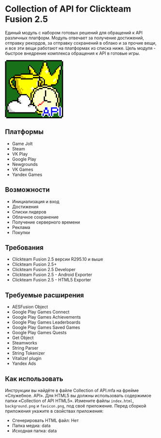 # Collection of API for Clickteam Fusion 2.5
Единый модуль с набором готовых решений для обращений к API различных платформ. Модуль отвечает за получение достижений, отправку рекордов, за отправку сохранений в облако и за прочие вещи, и все эти вещи работают на платформах из списка ниже. Цель модуля - быстрое внедрение комплекса обращения к API в готовые игры.

![Collection of API Icon](icon.png)
## Платформы
- Game Jolt
- Steam
- VK Play
- Google Play
- Newgrounds
- VK Games
- Yandex Games
## Возможности
- Инициализация и вход
- Достижения
- Списки лидеров
- Облачное сохранение
- Получение серверного времени
- Реклама
- Покупки
## Требования
- Clickteam Fusion 2.5 версии R295.10 и выше
- Clickteam Fusion 2.5+
- Clickteam Fusion 2.5 Developer
- Clickteam Fusion 2.5 - Android Exporter
- Clickteam Fusion 2.5 - HTML5 Exporter
## Требуемые расширения
- AESFusion Object
- Google Play Games Connect
- Google Play Games Achievements
- Google Play Games Leaderboards
- Google Play Games Saved Games
- Google Play Games Quests
- Get Object
- Steamworks
- String Parser
- String Tokenizer
- Vitalize! plugin
- Yandex Ads
## Как использовать
Инструкции вы найдёте в файле Collection of API.mfa на фрейме «Служебное. API».
Для HTML5 вы должны использовать содержимое папки «Collection of API HTML5». Измените файлы `index.html`, `background.png` и `favicon.png`, под своё приложение. Перед сборкой приложения укажите в свойствах приложения:
- Сгенерировать HTML файл: Нет
- Папка медиа: data
- Исходная папка: data

